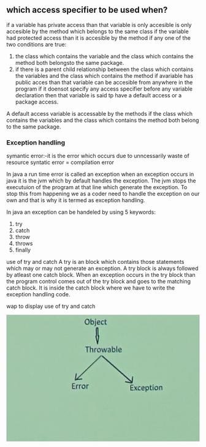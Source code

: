 ## which access specifier to be used when?
if a variable has private access than that variable is only accesible is only accesible by the method which belongs to the same class if the variable had protected access than it is accesible by the method if any one of the two conditions are true:
1. the class which contains the variable and the class which contains the method both belongsto the same package.
2. if there is a parent child relationship between the class which contains the variables and the class which contains the method
if avariable has public acces than that variable can be accesible from anywhere in the program
if it doensot specify any access specifier before any variable declaration then that variable is said tp have a default access or a package access.

A default access variable is accessable by the methods if the class which contains the variables and the class which contains the method both belong to the same package.



### Exception handling

symantic error:-it is the error which occurs due to unncessarily waste of resource
syntatic error = compilation error


In java a run time error is called an exception when an exception occurs in java it is the jvm which by default handles the exception.
The jvm stops the executuion of the program at that line which generate the exception. To stop this from happening we as a coder need to handle the exception on our own and that is why it is termed as exception handling.

In java an exception can be handeled by using 5 keywords:
1. try
2. catch
3. throw
4. throws
5. finally


use of try and catch 
A try is an block which contains those statements which may or may not generate an exception.
A try block is always followed by atleast one catch block. When an exception occurs in the try block than the program control comes out of the try block and goes to the matching catch block. It is inside the catch block where we have to write the exception handling code.

wap to display use of try and catch


![alt text](<WhatsApp Image 2025-04-19 at 11.05.45_f100351a.jpg>)

